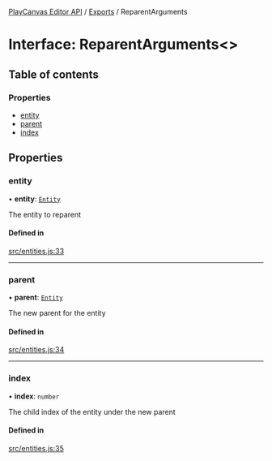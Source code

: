 [PlayCanvas Editor API](../README.md) / [Exports](../modules.md) / ReparentArguments

# Interface: ReparentArguments<\>

## Table of contents

### Properties

- [entity](ReparentArguments.md#entity)
- [parent](ReparentArguments.md#parent)
- [index](ReparentArguments.md#index)

## Properties

### entity

• **entity**: [`Entity`](../classes/Entity.md)

The entity to reparent

#### Defined in

[src/entities.js:33](https://github.com/playcanvas/editor-api/blob/10ca2e4/src/entities.js#L33)

___

### parent

• **parent**: [`Entity`](../classes/Entity.md)

The new parent for the entity

#### Defined in

[src/entities.js:34](https://github.com/playcanvas/editor-api/blob/10ca2e4/src/entities.js#L34)

___

### index

• **index**: `number`

The child index of the entity under the new parent

#### Defined in

[src/entities.js:35](https://github.com/playcanvas/editor-api/blob/10ca2e4/src/entities.js#L35)
